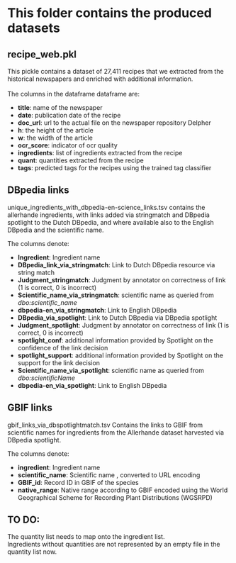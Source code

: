 # This folder contains the produced datasets

## recipe_web.pkl
This pickle contains a dataset of 27,411 recipes that we extracted from the historical newspapers and enriched with additional information. <br>
<br>
The columns in the dataframe dataframe are:
* __title__: name of the newspaper  
* __date__: publication date of the recipe  
* __doc_url__: url to the actual file on the newspaper repository Delpher  
* __h__: the height of the article  
* __w__: the width of the article  
* __ocr_score__: indicator of ocr quality  
* __ingredients__: list of ingredients extracted from the recipe  
* __quant__: quantities extracted from the recipe  
* __tags__: predicted tags for the recipes using the trained tag classifier  

## DBpedia links  
unique\_ingredients\_with\_dbpedia-en-science\_links.tsv contains the allerhande ingredients, with links added via stringmatch and DBpedia spotlight to the Dutch DBpedia, and where available also to the English DBpedia and the scientific name. 

The columns denote:   
* __Ingredient__: Ingredient name  
* __DBpedia\_link\_via\_stringmatch__: Link to Dutch DBpedia resource via string match   
* __Judgment\_stringmatch__: Judgment by annotator on correctness of link (1 is correct, 0 is incorrect)  
* __Scientific\_name\_via\_stringmatch__:  scientific name as queried from _dbo:scientific_name_  
* __dbpedia-en\_via\_stringmatch__: Link to English DBpedia    	 
* __DBpedia\_via\_spotlight__:  Link to Dutch DBpedia via DBpedia spotlight  	  
* __Judgment\_spotlight__:  Judgment by annotator on correctness of link (1 is correct, 0 is incorrect)   
* __spotlight\_conf__:  additional information provided by Spotlight on the confidence of the link decision  
* __spotlight\_support__:  additional information provided by Spotlight on the support for the link decision 	  
* __Scientific\_name\_via\_spotlight__: scientific name as queried from _dbo:scientificName_   
* __dbpedia-en\_via\_spotlight__:	  Link to English DBpedia    	 

## GBIF links 
gbif\_links\_via\_dbspotlightmatch.tsv Contains the links to GBIF from scientific names for ingredients from the Allerhande dataset harvested via DBpedia spotlight.

The columns denote:  
* __ingredient__: Ingredient name   
* __scientific_name__: Scientific name , converted to URL encoding   
* __GBIF_id__: Record ID in GBIF of the species  
* __native_range__: Native range according to GBIF encoded using the World Geographical Scheme for Recording Plant Distributions (WGSRPD) 

## TO DO:
The quantity list needs to map onto the ingredient list. <br>
Ingredients without quantities are not represented by an empty file in the quantity list now.
